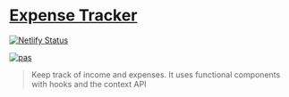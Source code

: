 # [Expense Tracker](https://harsh-expense-tracker.netlify.app/)

[![Netlify Status](https://api.netlify.com/api/v1/badges/83c8b306-cfc1-4ae1-95a0-097c69dcdf52/deploy-status)](https://app.netlify.com/sites/harsh-expense-tracker/deploys)

[![pas](https://img.shields.io/static/v1?&message=ProgressiveApp.Store&color=74b9ff&style=flat&label=Follow%20Expense%20Tracker%20at)](https://progressiveapp.store/pwa/Expense-Tracker)

> Keep track of income and expenses. It uses functional components with hooks and the context API
